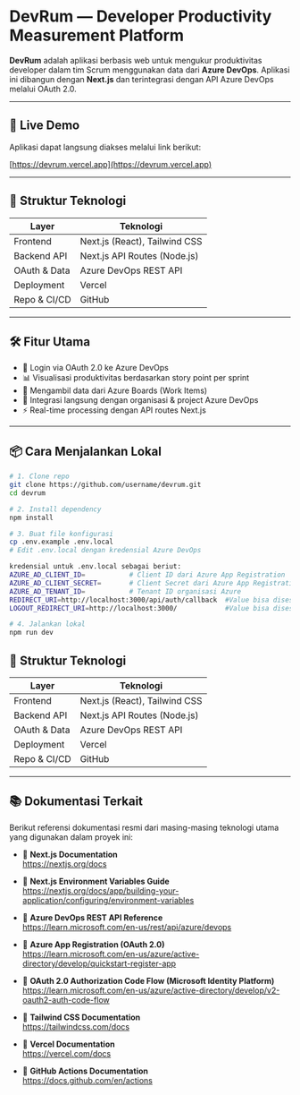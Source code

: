 # DevRum — Developer Productivity Measurement Platform

**DevRum** adalah aplikasi berbasis web untuk mengukur produktivitas developer dalam tim Scrum menggunakan data dari **Azure DevOps**. Aplikasi ini dibangun dengan **Next.js** dan terintegrasi dengan API Azure DevOps melalui OAuth 2.0.

---

## 🚀 Live Demo

Aplikasi dapat langsung diakses melalui link berikut:

[https://devrum.vercel.app](https://devrum.vercel.app)

---

## 📁 Struktur Teknologi

| Layer        | Teknologi                     |
| ------------ | ----------------------------- |
| Frontend     | Next.js (React), Tailwind CSS |
| Backend API  | Next.js API Routes (Node.js)  |
| OAuth & Data | Azure DevOps REST API         |
| Deployment   | Vercel                        |
| Repo & CI/CD | GitHub                        |

---

## 🛠️ Fitur Utama

- 🔐 Login via OAuth 2.0 ke Azure DevOps
- 📊 Visualisasi produktivitas berdasarkan story point per sprint
- 📂 Mengambil data dari Azure Boards (Work Items)
- 🔄 Integrasi langsung dengan organisasi & project Azure DevOps
- ⚡ Real-time processing dengan API routes Next.js

---

## 📦 Cara Menjalankan Lokal

```bash
# 1. Clone repo
git clone https://github.com/username/devrum.git
cd devrum

# 2. Install dependency
npm install

# 3. Buat file konfigurasi
cp .env.example .env.local
# Edit .env.local dengan kredensial Azure DevOps

kredensial untuk .env.local sebagai beriut:
AZURE_AD_CLIENT_ID=           # Client ID dari Azure App Registration
AZURE_AD_CLIENT_SECRET=       # Client Secret dari Azure App Registration
AZURE_AD_TENANT_ID=           # Tenant ID organisasi Azure
REDIRECT_URI=http://localhost:3000/api/auth/callback  #Value bisa disesuaikan jika dideploy
LOGOUT_REDIRECT_URI=http://localhost:3000/            #Value bisa disesuaikan jika dideploy

# 4. Jalankan lokal
npm run dev
```
## 📁 Struktur Teknologi

| Layer         | Teknologi                      |
|---------------|-------------------------------|
| Frontend      | Next.js (React), Tailwind CSS |
| Backend API   | Next.js API Routes (Node.js)  |
| OAuth & Data  | Azure DevOps REST API         |
| Deployment    | Vercel                        |
| Repo & CI/CD  | GitHub                        |

---

## 📚 Dokumentasi Terkait

Berikut referensi dokumentasi resmi dari masing-masing teknologi utama yang digunakan dalam proyek ini:

- 📘 **Next.js Documentation**  
  https://nextjs.org/docs

- 📘 **Next.js Environment Variables Guide**  
  https://nextjs.org/docs/app/building-your-application/configuring/environment-variables

- 📘 **Azure DevOps REST API Reference**  
  https://learn.microsoft.com/en-us/rest/api/azure/devops

- 📘 **Azure App Registration (OAuth 2.0)**  
  https://learn.microsoft.com/en-us/azure/active-directory/develop/quickstart-register-app

- 📘 **OAuth 2.0 Authorization Code Flow (Microsoft Identity Platform)**  
  https://learn.microsoft.com/en-us/azure/active-directory/develop/v2-oauth2-auth-code-flow

- 📘 **Tailwind CSS Documentation**  
  https://tailwindcss.com/docs

- 📘 **Vercel Documentation**  
  https://vercel.com/docs

- 📘 **GitHub Actions Documentation**  
  https://docs.github.com/en/actions

